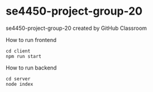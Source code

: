 # se4450-project-group-20
se4450-project-group-20 created by GitHub Classroom

How to run frontend 
```
cd client 
npm run start
```

How to run backend 
```
cd server
node index
```

